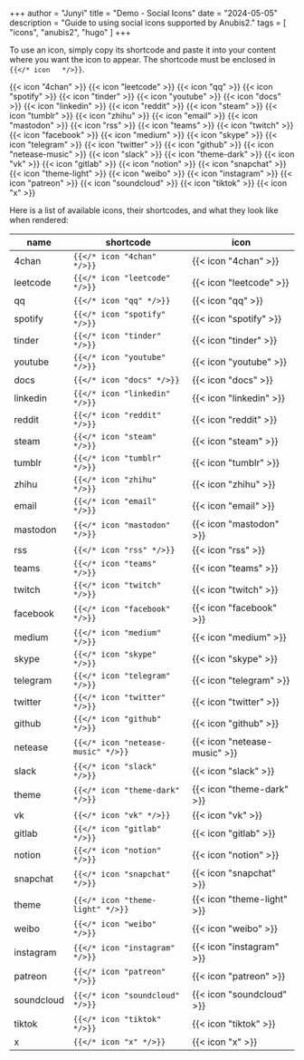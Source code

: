 +++
author = "Junyi"
title = "Demo - Social Icons"
date = "2024-05-05"
description = "Guide to using social icons supported by Anubis2."
tags = [
    "icons",
    "anubis2",
    "hugo"
]
+++

To use an icon, simply copy its shortcode and paste it into your content where you want the icon to appear. The shortcode must be enclosed in `{{</* icon   */>}}`.

<div style="display: flex; flex-wrap: wrap; gap: 1rem;">
{{< icon "4chan" >}}
{{< icon "leetcode" >}}
{{< icon "qq" >}}
{{< icon "spotify" >}}
{{< icon "tinder" >}}
{{< icon "youtube" >}}
{{< icon "docs" >}}
{{< icon "linkedin" >}}
{{< icon "reddit" >}}
{{< icon "steam" >}}
{{< icon "tumblr" >}}
{{< icon "zhihu" >}}
{{< icon "email" >}}
{{< icon "mastodon" >}}
{{< icon "rss" >}}
{{< icon "teams" >}}
{{< icon "twitch" >}}
{{< icon "facebook" >}}
{{< icon "medium" >}}
{{< icon "skype" >}}
{{< icon "telegram" >}}
{{< icon "twitter" >}}
{{< icon "github" >}}
{{< icon "netease-music" >}}
{{< icon "slack" >}}
{{< icon "theme-dark" >}}
{{< icon "vk" >}}
{{< icon "gitlab" >}}
{{< icon "notion" >}}
{{< icon "snapchat" >}}
{{< icon "theme-light" >}}
{{< icon "weibo" >}}
{{< icon "instagram" >}}
{{< icon "patreon" >}}
{{< icon "soundcloud" >}}
{{< icon "tiktok" >}}
{{< icon "x" >}}
</div>

<!--more-->

Here is a list of available icons, their shortcodes, and what they look like when rendered:


| name       | shortcode                          | icon                         |
| ---------- | ---------------------------------- | ---------------------------- |
| 4chan      | `{{</* icon "4chan" */>}}`         | {{< icon "4chan" >}}         |
| leetcode   | `{{</* icon "leetcode" */>}}`      | {{< icon "leetcode" >}}      |
| qq         | `{{</* icon "qq" */>}}`            | {{< icon "qq" >}}            |
| spotify    | `{{</* icon "spotify" */>}}`       | {{< icon "spotify" >}}       |
| tinder     | `{{</* icon "tinder" */>}}`        | {{< icon "tinder" >}}        |
| youtube    | `{{</* icon "youtube" */>}}`       | {{< icon "youtube" >}}       |
| docs       | `{{</* icon "docs" */>}}`          | {{< icon "docs" >}}          |
| linkedin   | `{{</* icon "linkedin" */>}}`      | {{< icon "linkedin" >}}      |
| reddit     | `{{</* icon "reddit" */>}}`        | {{< icon "reddit" >}}        |
| steam      | `{{</* icon "steam" */>}}`         | {{< icon "steam" >}}         |
| tumblr     | `{{</* icon "tumblr" */>}}`        | {{< icon "tumblr" >}}        |
| zhihu      | `{{</* icon "zhihu" */>}}`         | {{< icon "zhihu" >}}         |
| email      | `{{</* icon "email" */>}}`         | {{< icon "email" >}}         |
| mastodon   | `{{</* icon "mastodon" */>}}`      | {{< icon "mastodon" >}}      |
| rss        | `{{</* icon "rss" */>}}`           | {{< icon "rss" >}}           |
| teams      | `{{</* icon "teams" */>}}`         | {{< icon "teams" >}}         |
| twitch     | `{{</* icon "twitch" */>}}`        | {{< icon "twitch" >}}        |
| facebook   | `{{</* icon "facebook" */>}}`      | {{< icon "facebook" >}}      |
| medium     | `{{</* icon "medium" */>}}`        | {{< icon "medium" >}}        |
| skype      | `{{</* icon "skype" */>}}`         | {{< icon "skype" >}}         |
| telegram   | `{{</* icon "telegram" */>}}`      | {{< icon "telegram" >}}      |
| twitter    | `{{</* icon "twitter" */>}}`       | {{< icon "twitter" >}}       |
| github     | `{{</* icon "github" */>}}`        | {{< icon "github" >}}        |
| netease    | `{{</* icon "netease-music" */>}}` | {{< icon "netease-music" >}} |
| slack      | `{{</* icon "slack" */>}}`         | {{< icon "slack" >}}         |
| theme      | `{{</* icon "theme-dark" */>}}`    | {{< icon "theme-dark" >}}    |
| vk         | `{{</* icon "vk" */>}}`            | {{< icon "vk" >}}            |
| gitlab     | `{{</* icon "gitlab" */>}}`        | {{< icon "gitlab" >}}        |
| notion     | `{{</* icon "notion" */>}}`        | {{< icon "notion" >}}        |
| snapchat   | `{{</* icon "snapchat" */>}}`      | {{< icon "snapchat" >}}      |
| theme      | `{{</* icon "theme-light" */>}}`   | {{< icon "theme-light" >}}   |
| weibo      | `{{</* icon "weibo" */>}}`         | {{< icon "weibo" >}}         |
| instagram  | `{{</* icon "instagram" */>}}`     | {{< icon "instagram" >}}     |
| patreon    | `{{</* icon "patreon" */>}}`       | {{< icon "patreon" >}}       |
| soundcloud | `{{</* icon "soundcloud" */>}}`    | {{< icon "soundcloud" >}}    |
| tiktok     | `{{</* icon "tiktok" */>}}`        | {{< icon "tiktok" >}}        |
| x          | `{{</* icon "x" */>}}`             | {{< icon "x" >}}             |